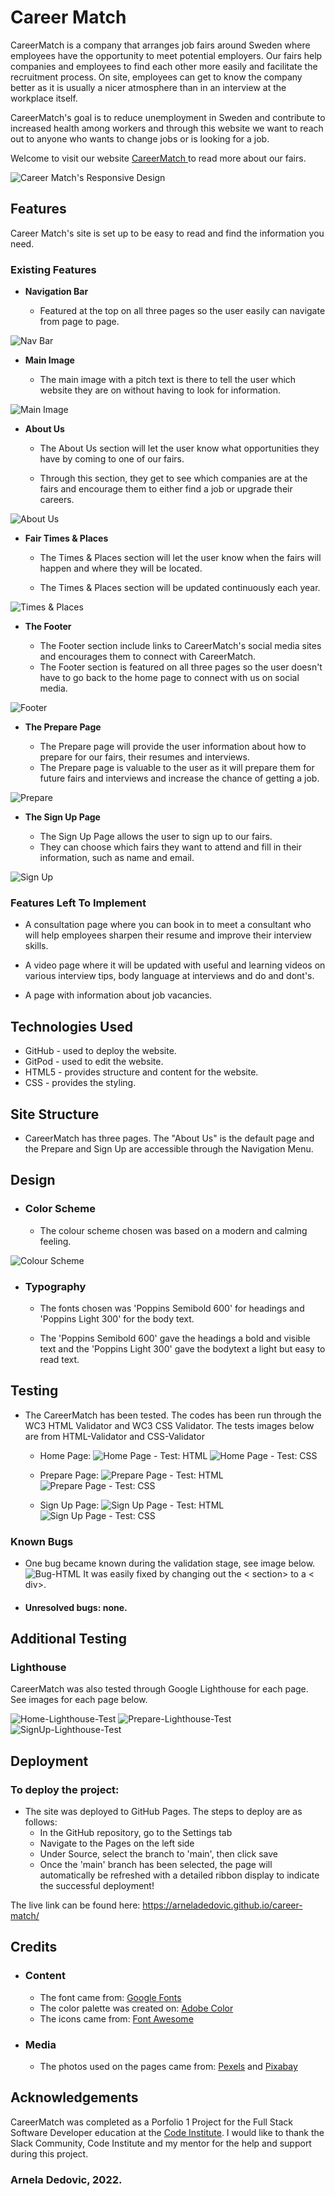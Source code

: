 # Career Match

CareerMatch is a company that arranges job fairs around Sweden where employees have the opportunity to meet potential employers. Our fairs help companies and employees to find each other more easily and facilitate the recruitment process. On site, employees can get to know the company better as it is usually a nicer atmosphere than in an interview at the workplace itself. 

CareerMatch's goal is to reduce unemployment in Sweden and contribute to increased health among workers and through this website we want to reach out to anyone who wants to change jobs or is looking for a job.

Welcome to visit our website <a href="https://arneladedovic.github.io/career-match/index.html" target="_blank" rel="noopener"> CareerMatch </a> to read more about our fairs. 

![Career Match's Responsive Design](assets/images/readme.images/career-match.png)

## Features
Career Match's site is set up to be easy to read and find the information you need. 

### Existing Features

- __Navigation Bar__

    * Featured at the top on all three pages so the user easily can navigate from page to page. 

![Nav Bar](assets/images/readme.images/navigation-bar.png)

- __Main Image__

    * The main image with a pitch text is there to tell the user which website they are on without having to look for information. 

![Main Image](assets/images/readme.images/head-image.png)

- __About Us__ 

    * The About Us section will let the user know what opportunities they have by coming to one of our fairs.
    
    * Through this section, they get to see which companies are at the fairs and encourage them to either find a job or upgrade their careers.

![About Us](assets/images/readme.images/about-careermatch.png)

- __Fair Times & Places__

    * The Times & Places section will let the user know when the fairs will happen and where they will be located.

    * The Times & Places section will be updated continuously each year. 

![Times & Places](assets/images/readme.images/place-and-date.png)

- __The Footer__

    * The Footer section include links to CareerMatch's social media sites and encourages them to connect with CareerMatch.
    * The Footer section is featured on all three pages so the user doesn't have to go back to the home page to connect with us on social media. 

![Footer](assets/images/readme.images/footer.png)

- __The Prepare Page__

    * The Prepare page will provide the user information about how to prepare for our fairs, their resumes and interviews.
    * The Prepare page is valuable to the user as it will prepare them for future fairs and interviews and increase the chance of getting a job.

![Prepare](assets/images/readme.images/prepare.png)

- __The Sign Up Page__

    * The Sign Up Page allows the user to sign up to our fairs.
    * They can choose which fairs they want to attend and fill in their information, such as name and email.

![Sign Up](assets/images/readme.images/signup.png)

### Features Left To Implement

* A consultation page where you can book in to meet a consultant who will help employees sharpen their resume and improve their interview skills. 

* A video page where it will be updated with useful and learning videos on various interview tips, body language at interviews and do and dont's.

* A page with information about job vacancies.

## Technologies Used

* GitHub - used to deploy the website.
* GitPod - used to edit the website.
* HTML5 - provides structure and content for the website.
* CSS - provides the styling.

## Site Structure

* CareerMatch has three pages. The "About Us" is the default page and the Prepare and Sign Up are accessible through the Navigation Menu.

## Design

* ### Color Scheme
    
   * The colour scheme chosen was based on a modern and calming feeling. 

![Colour Scheme](assets/images/readme.images/color-scheme.png)

* ### Typography 

    * The fonts chosen was 'Poppins Semibold 600' for headings and 'Poppins Light 300' for the body text. 

    * The 'Poppins Semibold 600' gave the headings a bold and visible text and the 'Poppins Light 300' gave the bodytext a light but easy to read text. 

## Testing

* The CareerMatch has been tested. The codes has been run through the WC3 HTML Validator and WC3 CSS Validator. 
The tests images below are from HTML-Validator and CSS-Validator
  
    * Home Page:
    ![Home Page - Test: HTML](assets/images/readme.images/test-home-html.png)
    ![Home Page - Test: CSS](assets/images/readme.images/test-home-css.png)

    * Prepare Page:
    ![Prepare Page - Test: HTML](assets/images/readme.images/test-prepare-html.png)
    ![Prepare Page - Test: CSS](assets/images/readme.images/test-prepare-css.png)

    * Sign Up Page:
    ![Sign Up Page - Test: HTML](assets/images/readme.images/test-signup-html.png)
    ![Sign Up Page - Test: CSS](assets/images/readme.images/test-signup-css.png)

### Known Bugs

* One bug became known during the validation stage, see image below. 
![Bug-HTML](assets/images/readme.images/error-html.png)
It was easily fixed by changing out the < section> to a < div>. 

* #### Unresolved bugs: none.

## Additional Testing

### Lighthouse

CareerMatch was also tested through Google Lighthouse for each page. See images for each page below. 

![Home-Lighthouse-Test](assets/images/readme.images/home-lg.png)
![Prepare-Lighthouse-Test](assets/images/readme.images/prepare-lg.png)
![SignUp-Lighthouse-Test](assets/images/readme.images/signup-lg.png)

## Deployment

### To deploy the project:
* The site was deployed to GitHub Pages. The steps to deploy are as follows:
    * In the GitHub repository, go to the Settings tab
    * Navigate to the Pages on the left side
    * Under Source, select the branch to 'main', then click save
    * Once the 'main' branch has been selected, the page will automatically be refreshed with a detailed ribbon display to indicate the successful deployment!

The live link can be found here: https://arneladedovic.github.io/career-match/

## Credits

* ### Content
    * The font came from: [Google Fonts](https://fonts.google.com/)
    * The color palette was created on: [Adobe Color](https://color.adobe.com/sv/create/color-wheel) 
    * The icons came from: [Font Awesome](https://fontawesome.com/)

* ### Media
    * The photos used on the pages came from: [Pexels](https://www.pexels.com/sv-se/) and [Pixabay](https://pixabay.com/)

## Acknowledgements
CareerMatch was completed as a Porfolio 1 Project for the Full Stack Software Developer education at the [Code Institute](https://codeinstitute.net/). I would like to thank the Slack Community, Code Institute and my mentor for the help and support during this project. 

### **Arnela Dedovic, 2022.**
